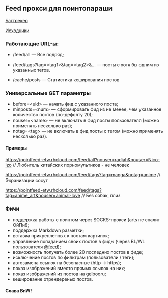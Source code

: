## Feed прокси для поинтопараши

[Багтрекер](https://github.com/etw/pointfeed/issues)

[Исходники](https://github.com/etw/pointfeed/)

### Работающие URL-ы:

* /feed/all — Все подряд;
* /feed/tags?tag=\<tag1\>&tag=\<tag2\>&... — посты с хотя бы одним из указанных тегов.

* /cache/posts — Статистика кеширования постов

### Универсальные GET параметры
* before=\<uid\> — начать фид с указанного поста;
* minposts=\<num\> — сформировать фид из не менее, чем указанное количество постов (по-дефолту 20);
* nouser=\<name\> — не включать в фид посты пользователя (можно применять несколько раз);
* notag=\<tag\> — не включать в фид посты с тегом (можно применять несколько раз).

#### Примеры

https://pointfeed-etw.rhcloud.com/feed/all?nouser=radjah&nouser=Nico-izo
// Любитель китайских порномультиков - не человек

https://pointfeed-etw.rhcloud.com/feed/tags?tag=manga&notag=anime
// Экранизации сосут

https://pointfeed-etw.rhcloud.com/feed/tags?tag=anime_art&nouser=animal-love
// Без собак, плиз

### Фичи

* поддержка работы с поинтом через SOCKS-прокси (arts не спалит ОйПи!);
* поддержка Markdown разметки;
* вставка прикрепленных к постам картинок;
* управление попаданием своих постов в фиды (через BL/WL пользователя [@feed](https://feed.point.im));
* возможность получать более 20 последних постов в фиде;
* исключение постов по фильтрам (пользователи / теги);
* автозамена ссылок на безопасные (http -> https);
* показ изображений вместо прямых ссылок на них;
* показ изображений из постов на gelbooru;
* кеширование отрендереных постов.

#### Слава BnW!
